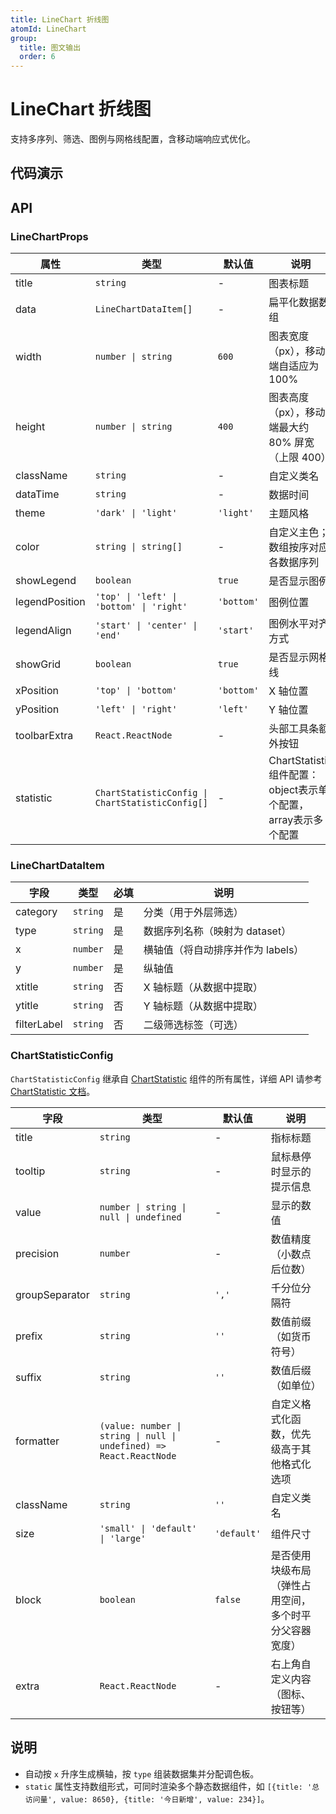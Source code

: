 ```yaml
---
title: LineChart 折线图
atomId: LineChart
group:
  title: 图文输出
  order: 6
---
```


# LineChart 折线图

支持多序列、筛选、图例与网格线配置，含移动端响应式优化。

## 代码演示

<code src="../demos/charts/line.tsx" background="var(--main-bg-color)" iframe=540></code>

## API

### LineChartProps

| 属性           | 类型                                             | 默认值     | 说明                                                          |
| -------------- | ------------------------------------------------ | ---------- | ------------------------------------------------------------- |
| title          | `string`                                         | -          | 图表标题                                                      |
| data           | `LineChartDataItem[]`                            | -          | 扁平化数据数组                                                |
| width          | `number \| string`                               | `600`      | 图表宽度（px），移动端自适应为 100%                           |
| height         | `number \| string`                               | `400`      | 图表高度（px），移动端最大约 80% 屏宽（上限 400）             |
| className      | `string`                                         | -          | 自定义类名                                                    |
| dataTime       | `string`                                         | -          | 数据时间                                                      |
| theme          | `'dark' \| 'light'`                              | `'light'`  | 主题风格                                                      |
| color          | `string \| string[]`                             | -          | 自定义主色；数组按序对应各数据序列                            |
| showLegend     | `boolean`                                        | `true`     | 是否显示图例                                                  |
| legendPosition | `'top' \| 'left' \| 'bottom' \| 'right'`         | `'bottom'` | 图例位置                                                      |
| legendAlign    | `'start' \| 'center' \| 'end'`                   | `'start'`  | 图例水平对齐方式                                              |
| showGrid       | `boolean`                                        | `true`     | 是否显示网格线                                                |
| xPosition      | `'top' \| 'bottom'`                              | `'bottom'` | X 轴位置                                                      |
| yPosition      | `'left' \| 'right'`                              | `'left'`   | Y 轴位置                                                      |
| toolbarExtra   | `React.ReactNode`                                | -          | 头部工具条额外按钮                                            |
| statistic      | `ChartStatisticConfig \| ChartStatisticConfig[]` | -          | ChartStatistic组件配置：object表示单个配置，array表示多个配置 |

### LineChartDataItem

| 字段        | 类型     | 必填 | 说明                              |
| ----------- | -------- | ---- | --------------------------------- |
| category    | `string` | 是   | 分类（用于外层筛选）              |
| type        | `string` | 是   | 数据序列名称（映射为 dataset）    |
| x           | `number` | 是   | 横轴值（将自动排序并作为 labels） |
| y           | `number` | 是   | 纵轴值                            |
| xtitle      | `string` | 否   | X 轴标题（从数据中提取）          |
| ytitle      | `string` | 否   | Y 轴标题（从数据中提取）          |
| filterLabel | `string` | 否   | 二级筛选标签（可选）              |

### ChartStatisticConfig

`ChartStatisticConfig` 继承自 [ChartStatistic](/components/chart-statistic#chartstatisticprops) 组件的所有属性，详细 API 请参考 [ChartStatistic 文档](/components/chart-statistic)。

| 字段           | 类型                                                                | 默认值      | 说明                                                   |
| -------------- | ------------------------------------------------------------------- | ----------- | ------------------------------------------------------ |
| title          | `string`                                                            | -           | 指标标题                                               |
| tooltip        | `string`                                                            | -           | 鼠标悬停时显示的提示信息                               |
| value          | `number \| string \| null \| undefined`                             | -           | 显示的数值                                             |
| precision      | `number`                                                            | -           | 数值精度（小数点后位数）                               |
| groupSeparator | `string`                                                            | `','`       | 千分位分隔符                                           |
| prefix         | `string`                                                            | `''`        | 数值前缀（如货币符号）                                 |
| suffix         | `string`                                                            | `''`        | 数值后缀（如单位）                                     |
| formatter      | `(value: number \| string \| null \| undefined) => React.ReactNode` | -           | 自定义格式化函数，优先级高于其他格式化选项             |
| className      | `string`                                                            | `''`        | 自定义类名                                             |
| size           | `'small' \| 'default' \| 'large'`                                   | `'default'` | 组件尺寸                                               |
| block          | `boolean`                                                           | `false`     | 是否使用块级布局（弹性占用空间，多个时平分父容器宽度） |
| extra          | `React.ReactNode`                                                   | -           | 右上角自定义内容（图标、按钮等）                       |

## 说明

- 自动按 `x` 升序生成横轴，按 `type` 组装数据集并分配调色板。
- `static` 属性支持数组形式，可同时渲染多个静态数据组件，如 `[{title: '总访问量', value: 8650}, {title: '今日新增', value: 234}]`。
